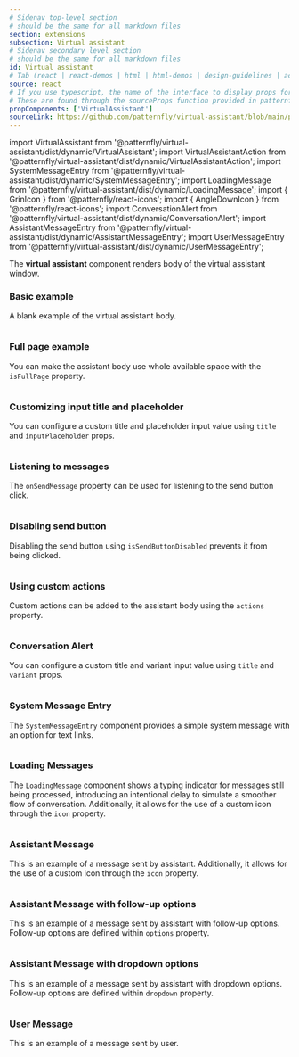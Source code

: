 ```yaml
---
# Sidenav top-level section
# should be the same for all markdown files
section: extensions
subsection: Virtual assistant
# Sidenav secondary level section
# should be the same for all markdown files
id: Virtual assistant
# Tab (react | react-demos | html | html-demos | design-guidelines | accessibility)
source: react
# If you use typescript, the name of the interface to display props for
# These are found through the sourceProps function provided in patternfly-docs.source.js
propComponents: ['VirtualAssistant']
sourceLink: https://github.com/patternfly/virtual-assistant/blob/main/packages/module/patternfly-docs/content/extensions/virtual-assistant/examples/VirtualAssistant/VirtualAssistant.md
---
```


import VirtualAssistant from '@patternfly/virtual-assistant/dist/dynamic/VirtualAssistant';
import VirtualAssistantAction from '@patternfly/virtual-assistant/dist/dynamic/VirtualAssistantAction';
import SystemMessageEntry from '@patternfly/virtual-assistant/dist/dynamic/SystemMessageEntry';
import LoadingMessage from '@patternfly/virtual-assistant/dist/dynamic/LoadingMessage';
import { GrinIcon } from '@patternfly/react-icons';
import { AngleDownIcon } from '@patternfly/react-icons';
import ConversationAlert from '@patternfly/virtual-assistant/dist/dynamic/ConversationAlert';
import AssistantMessageEntry from '@patternfly/virtual-assistant/dist/dynamic/AssistantMessageEntry';
import UserMessageEntry from '@patternfly/virtual-assistant/dist/dynamic/UserMessageEntry';

The **virtual assistant** component renders body of the virtual assistant window.

### Basic example

A blank example of the virtual assistant body.

```js file="./VirtualAssistantExample.tsx"

```

### Full page example

You can make the assistant body use whole available space with the `isFullPage` property.

```js file="./VirtualAssistantFullPageExample.tsx"

```

### Customizing input title and placeholder

You can configure a custom title and placeholder input value using `title` and `inputPlaceholder` props.


```js file="./VirtualAssistantCustomText.tsx"

```

### Listening to messages

The `onSendMessage` property can be used for listening to the send button click.

```js file="./VirtualAssistantMessages.tsx"

```

### Disabling send button

Disabling the send button using `isSendButtonDisabled` prevents it from being clicked.

```js file="./VirtualAssistantDisableOnEmptyText.tsx"

```

### Using custom actions

Custom actions can be added to the assistant body using the `actions` property.


```js file="./VirtualAssistantWithActions.tsx"

```

### Conversation Alert

You can configure a custom title and variant input value using `title` and `variant` props.

```js file="./VirtualAssistantConversationAlert.tsx"

```

### System Message Entry

The `SystemMessageEntry` component provides a simple system message with an option for text links.


```js file="./VirtualAssistantSystemMessageEntry.tsx"

```

### Loading Messages

The `LoadingMessage` component shows a typing indicator for messages still being processed, introducing an intentional delay to simulate a smoother flow of conversation. Additionally, it allows for the use of a custom icon through the `icon` property.


```js file="./VirtualAssistantLoadingMessage.tsx"

```

### Assistant Message

This is an example of a message sent by assistant. Additionally, it allows for the use of a custom icon through the `icon` property.

```js file="./AssistantMessage.tsx"

```

### Assistant Message with follow-up options

This is an example of a message sent by assistant with follow-up options. Follow-up options are defined within `options` property.

```js file="./AssistantMessageWithFollowup.tsx"

```

### Assistant Message with dropdown options

This is an example of a message sent by assistant with dropdown options. Follow-up options are defined within `dropdown` property.

```js file="./AssistantMessageWithDropdown.tsx"

```

### User Message

This is an example of a message sent by user. 

```js file="./UserMessage.tsx"

```
